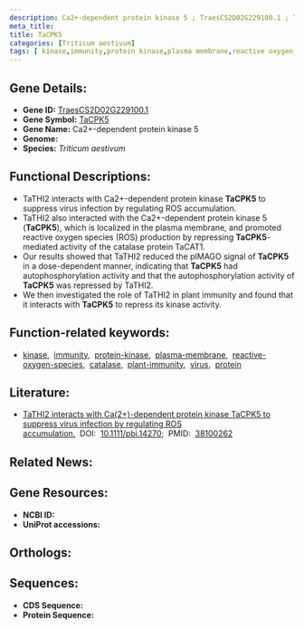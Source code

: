 ```yaml
---
description: Ca2+-dependent protein kinase 5 ; TraesCS2D02G229100.1 ; Triticum aestivum
meta_title:
title: TaCPK5
categories: [Triticum aestivum]
tags: [ kinase,immunity,protein kinase,plasma membrane,reactive oxygen species,catalase,plant immunity,virus,protein ]
---
```


## Gene Details:
- **Gene ID:** [TraesCS2D02G229100.1]()
- **Gene Symbol:** <u>TaCPK5</u>
- **Gene Name:** Ca2+-dependent protein kinase 5
- **Genome:** []()
- **Species:** *Triticum aestivum*

## Functional Descriptions:
   - TaTHI2 interacts with Ca2+-dependent protein kinase **TaCPK5** to suppress virus infection by regulating ROS accumulation.
   - TaTHI2 also interacted with the Ca2+-dependent protein kinase 5 (**TaCPK5**), which is localized in the plasma membrane, and promoted reactive oxygen species (ROS) production by repressing **TaCPK5**-mediated activity of the catalase protein TaCAT1. 
   - Our results showed that TaTHI2 reduced the pIMAGO signal of **TaCPK5** in a dose-dependent manner, indicating that **TaCPK5** had autophosphorylation activity and that the autophosphorylation activity of **TaCPK5** was repressed by TaTHI2.
   - We then investigated the role of TaTHI2 in plant immunity and found that it interacts with **TaCPK5** to repress its kinase activity.

## Function-related keywords:
   - [kinase](/tags/kinase/),&nbsp;&nbsp;[immunity](/tags/immunity/),&nbsp;&nbsp;[protein-kinase](/tags/protein-kinase/),&nbsp;&nbsp;[plasma-membrane](/tags/plasma-membrane/),&nbsp;&nbsp;[reactive-oxygen-species](/tags/reactive-oxygen-species/),&nbsp;&nbsp;[catalase](/tags/catalase/),&nbsp;&nbsp;[plant-immunity](/tags/plant-immunity/),&nbsp;&nbsp;[virus](/tags/virus/),&nbsp;&nbsp;[protein](/tags/protein/)

## Literature:
   - [TaTHI2 interacts with Ca(2+)-dependent protein kinase TaCPK5 to suppress virus infection by regulating ROS accumulation.](https://doi.org/10.1111/pbi.14270)&nbsp;&nbsp;DOI:&nbsp;&nbsp;[10.1111/pbi.14270](https://doi.org/10.1111/pbi.14270);&nbsp;&nbsp;PMID:&nbsp;&nbsp;[38100262](https://pubmed.ncbi.nlm.nih.gov/38100262/)

## Related News:

## Gene Resources:
- **NCBI ID:**  [](https://www.ncbi.nlm.nih.gov/gene/?term=)
- **UniProt accessions:**  [](https://www.uniprot.org/uniprotkb//entry)

## Orthologs:

## Sequences:
- **CDS Sequence:**
- **Protein Sequence:**
